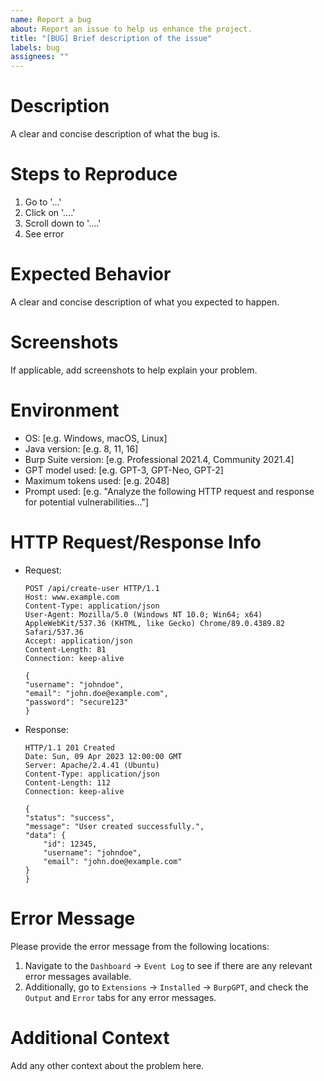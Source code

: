 ```yaml
---
name: Report a bug
about: Report an issue to help us enhance the project.
title: "[BUG] Brief description of the issue"
labels: bug
assignees: ""
---
```


# Description

A clear and concise description of what the bug is.

# Steps to Reproduce

1. Go to '...'
2. Click on '....'
3. Scroll down to '....'
4. See error

# Expected Behavior

A clear and concise description of what you expected to happen.

# Screenshots

If applicable, add screenshots to help explain your problem.

# Environment

- OS: [e.g. Windows, macOS, Linux]
- Java version: [e.g. 8, 11, 16]
- Burp Suite version: [e.g. Professional 2021.4, Community 2021.4]
- GPT model used: [e.g. GPT-3, GPT-Neo, GPT-2]
- Maximum tokens used: [e.g. 2048]
- Prompt used: [e.g. "Analyze the following HTTP request and response for potential vulnerabilities..."]

# HTTP Request/Response Info

- Request:

  ```http
  POST /api/create-user HTTP/1.1
  Host: www.example.com
  Content-Type: application/json
  User-Agent: Mozilla/5.0 (Windows NT 10.0; Win64; x64) AppleWebKit/537.36 (KHTML, like Gecko) Chrome/89.0.4389.82 Safari/537.36
  Accept: application/json
  Content-Length: 81
  Connection: keep-alive

  {
  "username": "johndoe",
  "email": "john.doe@example.com",
  "password": "secure123"
  }
  ```

- Response:

  ```http
  HTTP/1.1 201 Created
  Date: Sun, 09 Apr 2023 12:00:00 GMT
  Server: Apache/2.4.41 (Ubuntu)
  Content-Type: application/json
  Content-Length: 112
  Connection: keep-alive

  {
  "status": "success",
  "message": "User created successfully.",
  "data": {
      "id": 12345,
      "username": "johndoe",
      "email": "john.doe@example.com"
  }
  }
  ```

# Error Message

Please provide the error message from the following locations:

1. Navigate to the `Dashboard` -> `Event Log` to see if there are any relevant error messages available.
2. Additionally, go to `Extensions` -> `Installed` -> `BurpGPT`, and check the `Output` and `Error` tabs for any error messages.

# Additional Context

Add any other context about the problem here.
